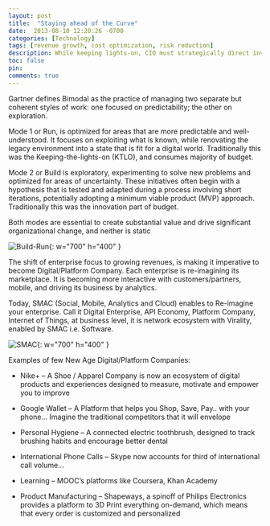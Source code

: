 ```yaml
---
layout: post
title:  "Staying ahead of the Curve"
date:  2013-08-10 12:20:26 -0700
categories: [Technology]
tags: [revenue growth, cost optimization, risk reduction]
description: While keeping lights-on, CIO must strategically direct investments towards technologies that can deliver significant business value
toc: false
pin: 
comments: true
---
```


Gartner defines Bimodal as the practice of managing two separate but coherent styles of work: one focused on predictability; the other on exploration. 

Mode 1 or Run, is optimized for areas that are more predictable and well-understood. It focuses on exploiting what is known, while renovating the legacy environment into a state that is fit for a digital world. Traditionally this was the Keeping-the-lights-on (KTLO), and consumes majority of budget.

Mode 2 or Build is exploratory, experimenting to solve new problems and optimized for areas of uncertainty. These initiatives often begin with a hypothesis that is tested and adapted during a process involving short iterations, potentially adopting a minimum viable product (MVP) approach. Traditionally this was the innovation part of budget.

Both modes are essential to create substantial value and drive significant organizational change, and neither is static

![Build-Run](https://ketanhm.github.io/images/build-run.png){: w="700" h="400" }

The shift of enterprise focus to growing revenues, is making it imperative to become Digital/Platform Company. Each enterprise is re-imagining its marketplace. It is becoming more interactive with customers/partners, mobile, and driving its business by analytics.

Today, SMAC (Social, Mobile, Analytics and Cloud) enables to Re-imagine your enterprise. Call it Digital Enterprise, API Economy, Platform Company, Internet of Things, at business level, it is network ecosystem with Virality, enabled by SMAC i.e. Software.

![SMAC](https://ketanhm.github.io/images/smac.png){: w="700" h="400" }


Examples of few New Age Digital/Platform Companies:

+ Nike+ – A Shoe / Apparel Company is now an ecosystem of digital products and experiences designed to measure, motivate and empower you to improve

+ Google Wallet – A Platform that helps you Shop, Save, Pay.. with your phone… Imagine the traditional competitors that it will envelope

+ Personal Hygiene – A connected electric toothbrush, designed to track brushing habits and encourage better dental 

+ International Phone Calls – Skype now accounts for third of international call volume…

+ Learning – MOOC’s platforms like Coursera, Khan Academy

+ Product Manufacturing – Shapeways, a spinoff of Philips Electronics provides a platform to 3D Print everything on-demand, which means that every order is customized and personalized
